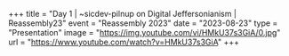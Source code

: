 +++
title = "Day 1 | ~sicdev-pilnup on Digital Jeffersonianism | Reassembly23"
event = "Reassembly 2023"
date = "2023-08-23"
type = "Presentation"
image = "https://img.youtube.com/vi/HMkU37s3GiA/0.jpg"
url = "https://www.youtube.com/watch?v=HMkU37s3GiA"
+++